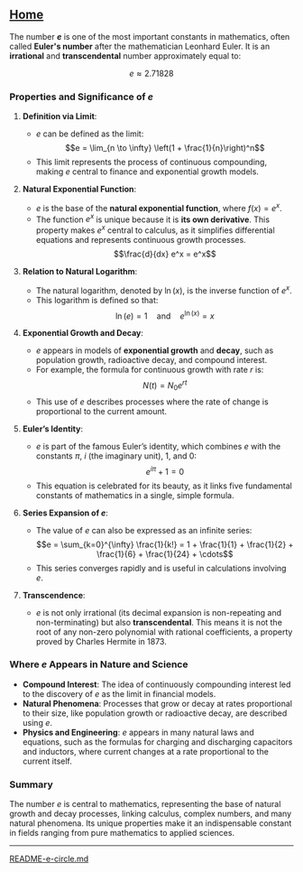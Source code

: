 [Home](https://t2m.io/VwvDcuw)
---

The number **$e$** is one of the most important constants in mathematics, often called **Euler's number** after the mathematician Leonhard Euler. It is an **irrational** and **transcendental** number approximately equal to:

$$e \approx 2.71828$$

### Properties and Significance of $e$

1. **Definition via Limit**:
   - $e$ can be defined as the limit:
     $$e = \lim_{n \to \infty} \left(1 + \frac{1}{n}\right)^n$$
   - This limit represents the process of continuous compounding, making $e$ central to finance and exponential growth models.

2. **Natural Exponential Function**:
   - $e$ is the base of the **natural exponential function**, where $f(x) = e^x$.
   - The function $e^x$ is unique because it is **its own derivative**. This property makes $e^x$ central to calculus, as it simplifies differential equations and represents continuous growth processes.
     $$\frac{d}{dx} e^x = e^x$$

3. **Relation to Natural Logarithm**:
   - The natural logarithm, denoted by $\ln(x)$, is the inverse function of $e^x$.
   - This logarithm is defined so that:
     $$\ln(e) = 1 \quad \text{and} \quad e^{\ln(x)} = x$$

4. **Exponential Growth and Decay**:
   - $e$ appears in models of **exponential growth** and **decay**, such as population growth, radioactive decay, and compound interest.
   - For example, the formula for continuous growth with rate $r$ is:
     $$N(t) = N_0 e^{rt}$$
   - This use of $e$ describes processes where the rate of change is proportional to the current amount.

5. **Euler’s Identity**:
   - $e$ is part of the famous Euler’s identity, which combines $e$ with the constants $\pi$, $i$ (the imaginary unit), $1$, and $0$:
     $$e^{i \pi} + 1 = 0$$
   - This equation is celebrated for its beauty, as it links five fundamental constants of mathematics in a single, simple formula.

6. **Series Expansion of $e$**:
   - The value of $e$ can also be expressed as an infinite series:
     $$e = \sum_{k=0}^{\infty} \frac{1}{k!} = 1 + \frac{1}{1} + \frac{1}{2} + \frac{1}{6} + \frac{1}{24} + \cdots$$
   - This series converges rapidly and is useful in calculations involving $e$.

7. **Transcendence**:
   - $e$ is not only irrational (its decimal expansion is non-repeating and non-terminating) but also **transcendental**. This means it is not the root of any non-zero polynomial with rational coefficients, a property proved by Charles Hermite in 1873.

### Where $e$ Appears in Nature and Science

- **Compound Interest**: The idea of continuously compounding interest led to the discovery of $e$ as the limit in financial models.
- **Natural Phenomena**: Processes that grow or decay at rates proportional to their size, like population growth or radioactive decay, are described using $e$.
- **Physics and Engineering**: $e$ appears in many natural laws and equations, such as the formulas for charging and discharging capacitors and inductors, where current changes at a rate proportional to the current itself.

### Summary
The number $e$ is central to mathematics, representing the base of natural growth and decay processes, linking calculus, complex numbers, and many natural phenomena. Its unique properties make it an indispensable constant in fields ranging from pure mathematics to applied sciences.


---

[README-e-circle.md](https://t2m.io/dLerkNy)

